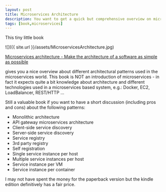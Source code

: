```yaml
---
layout: post
title: Microservices Architecture
description: You want to get a quick but comprehensive overview on microservices? Here is a reading recommendation for you.
tags: [book,microservices]
---
```


This tiny little book 

![]({{ site.url }}/assets/MicroservicesArchitecture.jpg)

[Microservices architecture - Make the architecture of a software as simple as possible](https://www.amazon.com/Microservices-Architecture-architecture-software-possible/dp/153000053X/ref=sr_1_3?ie=UTF8&qid=1484161399&sr=8-3&keywords=Microservices+architecture)

gives you a nice overview about different architectural patterns used in the microservices world.
This book is NOT an introduction of microservices - in fact it expects quite a bit knowledge about architecture and different 
technologies used in a microservices based system, e.g.: Docker, EC2, LoadBalancer, REST/HTTP ...

Still a valuable book if you want to have a short discussion (including pros and cons) about the following patterns:

- Monolithic architecture
- API gateway microservices architecture
- Client-side service discovery
- Server-side service discovery
- Service registry
- 3rd party registry
- Self registration
- Single service instance per host
- Multiple service instances per host
- Service instance per VM
- Service instance per container


I may not have spent the money for the paperback version but the kindle edition definitively has a fair price.
